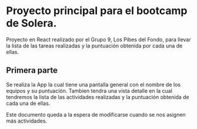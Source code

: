 # Proyecto principal para el bootcamp de Solera.

Proyecto en React realizado por el Grupo 9, Los Pibes del Fondo, para llevar la lista de las tareas realizadas y la puntuación obtenida por cada una de ellas.

## Primera parte

Se realiza la App la cual tiene una pantalla general con el nombre de los equipos y su puntuación. Tambien tendra una vista detalle en la cual tendremos la lista de las actividades realizadas y la puntuación obtenida de cada una de ellas.

Este documento queda a la espera de modificarse cuando se nos asignen más actividades.
